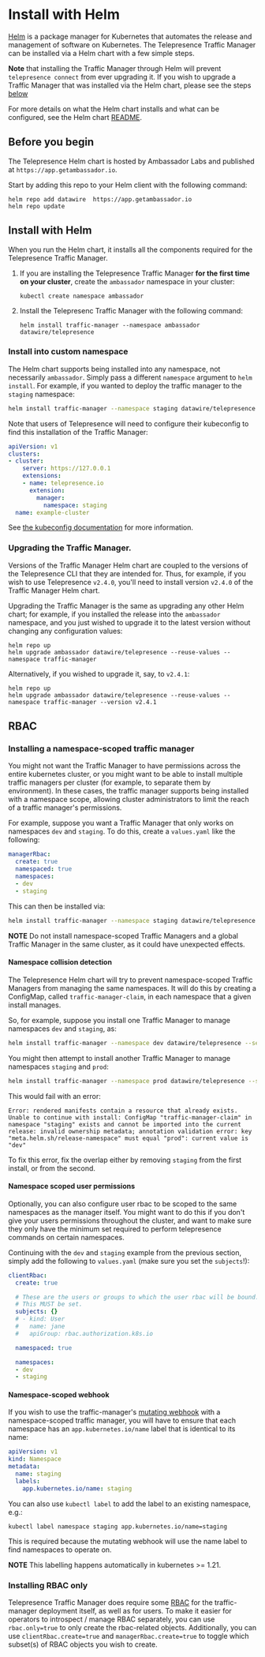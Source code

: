 # Install with Helm

[Helm](https://helm.sh) is a package manager for Kubernetes that automates the release and management of software on Kubernetes. The Telepresence Traffic Manager can be installed via a Helm chart with a few simple steps.

**Note** that installing the Traffic Manager through Helm will prevent `telepresence connect` from ever upgrading it. If you wish to upgrade a Traffic Manager that was installed via the Helm chart, please see the steps [below](#upgrading-the-traffic-manager)

For more details on what the Helm chart installs and what can be configured, see the Helm chart [README](https://github.com/telepresenceio/telepresence/tree/release/v2/charts/telepresence).

## Before you begin

The Telepresence Helm chart is hosted by Ambassador Labs and published at `https://app.getambassador.io`.

Start by adding this repo to your Helm client with the following command:

```shell
helm repo add datawire  https://app.getambassador.io
helm repo update
```

## Install with Helm

When you run the Helm chart, it installs all the components required for the Telepresence Traffic Manager. 

1. If you are installing the Telepresence Traffic Manager **for the first time on your cluster**, create the `ambassador` namespace in your cluster:

   ```shell
   kubectl create namespace ambassador
   ```

2. Install the Telepresenc Traffic Manager with the following command:

   ```shell
   helm install traffic-manager --namespace ambassador datawire/telepresence
   ```

### Install into custom namespace

The Helm chart supports being installed into any namespace, not necessarily `ambassador`. Simply pass a different `namespace` argument to `helm install`.
For example, if you wanted to deploy the traffic manager to the `staging` namespace:

```bash
helm install traffic-manager --namespace staging datawire/telepresence
```

Note that users of Telepresence will need to configure their kubeconfig to find this installation of the Traffic Manager:

```yaml
apiVersion: v1
clusters:
- cluster:
    server: https://127.0.0.1
    extensions:
    - name: telepresence.io
      extension:
        manager:
          namespace: staging
  name: example-cluster
```

See [the kubeconfig documentation](../../reference/config#manager) for more information.

### Upgrading the Traffic Manager.

Versions of the Traffic Manager Helm chart are coupled to the versions of the Telepresence CLI that they are intended for.
Thus, for example, if you wish to use Telepresence `v2.4.0`, you'll need to install version `v2.4.0` of the Traffic Manager Helm chart.

Upgrading the Traffic Manager is the same as upgrading any other Helm chart; for example, if you installed the release into the `ambassador` namespace, and you just wished to upgrade it to the latest version without changing any configuration values:

```shell
helm repo up
helm upgrade ambassador datawire/telepresence --reuse-values --namespace traffic-manager
```

Alternatively, if you wished to upgrade it, say, to `v2.4.1`:
```shell
helm repo up
helm upgrade ambassador datawire/telepresence --reuse-values --namespace traffic-manager --version v2.4.1
```

## RBAC

### Installing a namespace-scoped traffic manager

You might not want the Traffic Manager to have permissions across the entire kubernetes cluster, or you might want to be able to install multiple traffic managers per cluster (for example, to separate them by environment).
In these cases, the traffic manager supports being installed with a namespace scope, allowing cluster administrators to limit the reach of a traffic manager's permissions.

For example, suppose you want a Traffic Manager that only works on namespaces `dev` and `staging`.
To do this, create a `values.yaml` like the following:

```yaml
managerRbac:
  create: true
  namespaced: true
  namespaces:
  - dev
  - staging
```

This can then be installed via:

```bash
helm install traffic-manager --namespace staging datawire/telepresence -f ./values.yaml
```

**NOTE** Do not install namespace-scoped Traffic Managers and a global Traffic Manager in the same cluster, as it could have unexpected effects.

#### Namespace collision detection

The Telepresence Helm chart will try to prevent namespace-scoped Traffic Managers from managing the same namespaces.
It will do this by creating a ConfigMap, called `traffic-manager-claim`, in each namespace that a given install manages.

So, for example, suppose you install one Traffic Manager to manage namespaces `dev` and `staging`, as:

```bash
helm install traffic-manager --namespace dev datawire/telepresence --set 'managerRbac.namespaced=true' --set 'managerRbac.namespaces={dev,staging}'
```

You might then attempt to install another Traffic Manager to manage namespaces `staging` and `prod`:

```bash
helm install traffic-manager --namespace prod datawire/telepresence --set 'managerRbac.namespaced=true' --set 'managerRbac.namespaces={staging,prod}'
```

This would fail with an error:

```
Error: rendered manifests contain a resource that already exists. Unable to continue with install: ConfigMap "traffic-manager-claim" in namespace "staging" exists and cannot be imported into the current release: invalid ownership metadata; annotation validation error: key "meta.helm.sh/release-namespace" must equal "prod": current value is "dev"
```

To fix this error, fix the overlap either by removing `staging` from the first install, or from the second.

#### Namespace scoped user permissions

Optionally, you can also configure user rbac to be scoped to the same namespaces as the manager itself.
You might want to do this if you don't give your users permissions throughout the cluster, and want to make sure they only have the minimum set required to perform telepresence commands on certain namespaces.

Continuing with the `dev` and `staging` example from the previous section, simply add the following to `values.yaml` (make sure you set the `subjects`!):

```yaml
clientRbac:
  create: true

  # These are the users or groups to which the user rbac will be bound.
  # This MUST be set.
  subjects: {}
  # - kind: User
  #   name: jane
  #   apiGroup: rbac.authorization.k8s.io

  namespaced: true

  namespaces:
  - dev
  - staging
```

#### Namespace-scoped webhook

If you wish to use the traffic-manager's [mutating webhook](../../reference/cluster-config#mutating-webhook) with a namespace-scoped traffic manager, you will have to ensure that each namespace has an `app.kubernetes.io/name` label that is identical to its name:

```yaml
apiVersion: v1
kind: Namespace
metadata:
  name: staging
  labels:
    app.kubernetes.io/name: staging
```

You can also use `kubectl label` to add the label to an existing namespace, e.g.:

```shell
kubectl label namespace staging app.kubernetes.io/name=staging
```

This is required because the mutating webhook will use the name label to find namespaces to operate on.

**NOTE** This labelling happens automatically in kubernetes >= 1.21.

### Installing RBAC only

Telepresence Traffic Manager does require some [RBAC](../../refrence/rbac/) for the traffic-manager deployment itself, as well as for users.
To make it easier for operators to introspect / manage RBAC separately, you can use `rbac.only=true` to
only create the rbac-related objects.
Additionally, you can use `clientRbac.create=true` and `managerRbac.create=true` to toggle which subset(s) of RBAC objects you wish to create.
